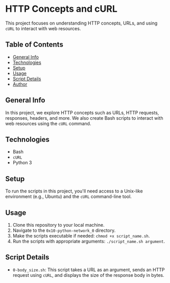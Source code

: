 # HTTP Concepts and cURL

This project focuses on understanding HTTP concepts, URLs, and using `cURL` to interact with web resources.

## Table of Contents

- [General Info](#general-info)
- [Technologies](#technologies)
- [Setup](#setup)
- [Usage](#usage)
- [Script Details](#script-details)
- [Author](#author)

## General Info

In this project, we explore HTTP concepts such as URLs, HTTP requests, responses, headers, and more. We also create Bash scripts to interact with web resources using the `cURL` command.

## Technologies

- Bash
- `cURL`
- Python 3

## Setup

To run the scripts in this project, you'll need access to a Unix-like environment (e.g., Ubuntu) and the `cURL` command-line tool.

## Usage

1. Clone this repository to your local machine.
2. Navigate to the `0x10-python-network_0` directory.
3. Make the scripts executable if needed: `chmod +x script_name.sh`.
4. Run the scripts with appropriate arguments: `./script_name.sh argument`.

## Script Details

- `0-body_size.sh`: This script takes a URL as an argument, sends an HTTP request using `cURL`, and displays the size of the response body in bytes.


